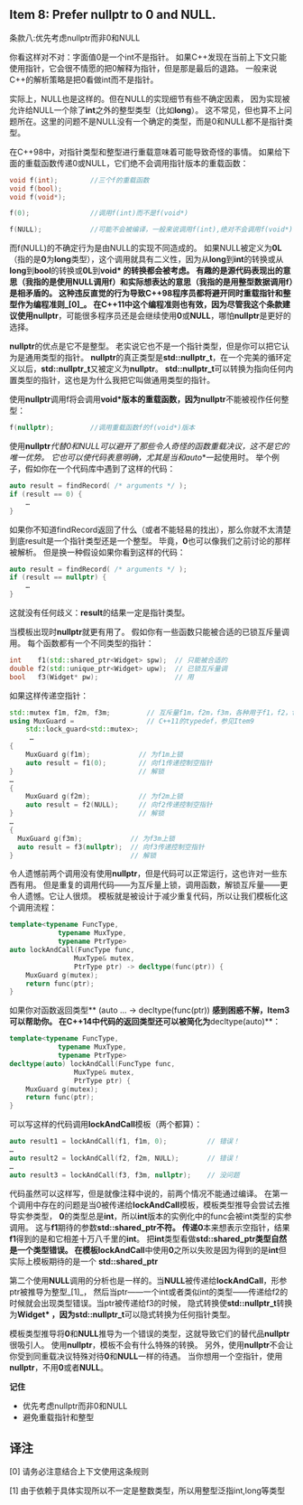 ## Item 8: Prefer nullptr to 0 and NULL.
条款八:优先考虑nullptr而非0和NULL

你看这样对不对：字面值0是一个int不是指针。
如果C++发现在当前上下文只能使用指针，它会很不情愿的把0解释为指针，但是那是最后的退路。
一般来说C++的解析策略是把0看做int而不是指针。

实际上，NULL也是这样的。但在NULL的实现细节有些不确定因素，
因为实现被允许给NULL一个除了**int**之外的整型类型（比如**long**）。
这不常见，但也算不上问题所在。这里的问题不是NULL没有一个确定的类型，而是0和NULL都不是指针类型。

在C++98中，对指针类型和整型进行重载意味着可能导致奇怪的事情。
如果给下面的重载函数传递0或NULL，它们绝不会调用指针版本的重载函数：
````cpp
void f(int);        //三个f的重载函数
void f(bool);
void f(void*);

f(0);               //调用f(int)而不是f(void*)

f(NULL);            //可能不会被编译，一般来说调用f(int),绝对不会调用f(void*)
````
而f(NULL)的不确定行为是由NULL的实现不同造成的。
如果NULL被定义为**0L**（指的是**0**为**long**类型），这个调用就具有二义性，因为从**long**到**int**的转换或从**long**到**bool**的转换或**0L**到**void\* **的转换都会被考虑。
有趣的是源代码表现出的意思（我指的是使用NULL调用f）和实际想表达的意思（我指的是用整型数据调用f）是相矛盾的。
这种违反直觉的行为导致C++98程序员都将避开同时重载指针和整型作为编程准则_[0]_。
在C++11中这个编程准则也有效，因为尽管我这个条款建议使用**nullptr**，可能很多程序员还是会继续使用**0**或**NULL**，哪怕**nullptr**是更好的选择。

**nullptr**的优点是它不是整型。
老实说它也不是一个指针类型，但是你可以把它认为是通用类型的指针。
**nullptr**的真正类型是**std::nullptr_t**，在一个完美的循环定义以后，**std::nullptr_t**又被定义为**nullptr**。
**std::nullptr_t**可以转换为指向任何内置类型的指针，这也是为什么我把它叫做通用类型的指针。

使用**nullptr**调用f将会调用**void\***版本的重载函数，因为**nullptr**不能被视作任何整型：
````cpp
f(nullptr);         //调用重载函数f的f(void*)版本
````
使用**nullptr***代替**0**和**NULL**可以避开了那些令人奇怪的函数重载决议，这不是它的唯一优势。
它也可以使代码表意明确，尤其是当和**auto**一起使用时。
举个例子，假如你在一个代码库中遇到了这样的代码：
````cpp
auto result = findRecord( /* arguments */ );
if (result == 0) {
    …
} 
````
如果你不知道findRecord返回了什么（或者不能轻易的找出），那么你就不太清楚到底result是一个指针类型还是一个整型。
毕竟，**0**也可以像我们之前讨论的那样被解析。
但是换一种假设如果你看到这样的代码：
````cpp
auto result = findRecord( /* arguments */ );
if (result == nullptr) {  
    …
}
````
这就没有任何歧义：**result**的结果一定是指针类型。

当模板出现时**nullptr**就更有用了。
假如你有一些函数只能被合适的已锁互斥量调用。
每个函数都有一个不同类型的指针：
````cpp
int    f1(std::shared_ptr<Widget> spw);  // 只能被合适的
double f2(std::unique_ptr<Widget> upw);  // 已锁互斥量调
bool   f3(Widget* pw);                   // 用
````
如果这样传递空指针：
````cpp
std::mutex f1m, f2m, f3m;         // 互斥量f1m，f2m，f3m，各种用于f1，f2，f3函数
using MuxGuard =                  // C++11的typedef，参见Item9
    std::lock_guard<std::mutex>;
     …
{  
    MuxGuard g(f1m);            // 为f1m上锁
    auto result = f1(0);        // 向f1传递控制空指针
}                               // 解锁 
…
{  
    MuxGuard g(f2m);            // 为f2m上锁
    auto result = f2(NULL);     // 向f2传递控制空指针
}                               // 解锁 
…
{
  MuxGuard g(f3m);            // 为f3m上锁
  auto result = f3(nullptr);  // 向f3传递控制空指针
}                             // 解锁 
````
令人遗憾前两个调用没有使用**nullptr**，但是代码可以正常运行，这也许对一些东西有用。
但是重复的调用代码——为互斥量上锁，调用函数，解锁互斥量——更令人遗憾。它让人很烦。
模板就是被设计于减少重复代码，所以让我们模板化这个调用流程：
````cpp
template<typename FuncType,         
            typename MuxType,         
            typename PtrType> 
auto lockAndCall(FuncType func,                 
                MuxType& mutex,                 
                PtrType ptr) -> decltype(func(ptr)) { 
    MuxGuard g(mutex);  
    return func(ptr); 
}
````
如果你对函数返回类型** (auto … -> decltype(func(ptr)) **感到困惑不解，Item3可以帮助你。
在C++14中代码的返回类型还可以被简化为**decltype(auto)**：
````cpp
template<typename FuncType,         
            typename MuxType,         
            typename PtrType> 
decltype(auto) lockAndCall(FuncType func,                 
                MuxType& mutex,                 
                PtrType ptr) { 
    MuxGuard g(mutex);  
    return func(ptr); 
}
````
可以写这样的代码调用**lockAndCall**模板（两个都算）：
````cpp
auto result1 = lockAndCall(f1, f1m, 0);          // 错误！
…
auto result2 = lockAndCall(f2, f2m, NULL);       // 错误！
…
auto result3 = lockAndCall(f3, f3m, nullptr);    // 没问题
````
代码虽然可以这样写，但是就像注释中说的，前两个情况不能通过编译。
在第一个调用中存在的问题是当0被传递给**lockAndCall**模板，模板类型推导会尝试去推导实参类型，
**0**的类型总是**int**，所以**int**版本的实例化中的func会被int类型的实参调用。
这与**f1**期待的参数**std::shared_ptr<Widget>**不符。
传递**0**本来想表示空指针，结果**f1**得到的是和它相差十万八千里的**int**。
把**int**类型看做**std::shared_ptr<Widget>**类型自然是一个类型错误。
在模板**lockAndCall**中使用**0**之所以失败是因为得到的是**int**但实际上模板期待的是一个
**std::shared_ptr<Widget>**

第二个使用**NULL**调用的分析也是一样的。当**NULL**被传递给**lockAndCall**，形参ptr被推导为整型_[1]_，
然后当ptr——一个int或者类似int的类型——传递给f2的时候就会出现类型错误。当ptr被传递给f3的时候，
隐式转换使**std::nullptr_t**转换为**Widget\* **，因为**std::nullptr_t**可以隐式转换为任何指针类型。


模板类型推导将**0**和**NULL**推导为一个错误的类型，这就导致它们的替代品**nullptr**很吸引人。
使用**nullptr**，模板不会有什么特殊的转换。
另外，使用**nullptr**不会让你受到同重载决议特殊对待**0**和**NULL**一样的待遇。
当你想用一个空指针，使用**nullptr**，不用**0**或者**NULL**。

**记住**
+ 优先考虑nullptr而非0和NULL
+ 避免重载指针和整型


## 译注
[0] 请务必注意结合上下文使用这条规则

[1] 由于依赖于具体实现所以不一定是整数类型，所以用整型泛指int,long等类型